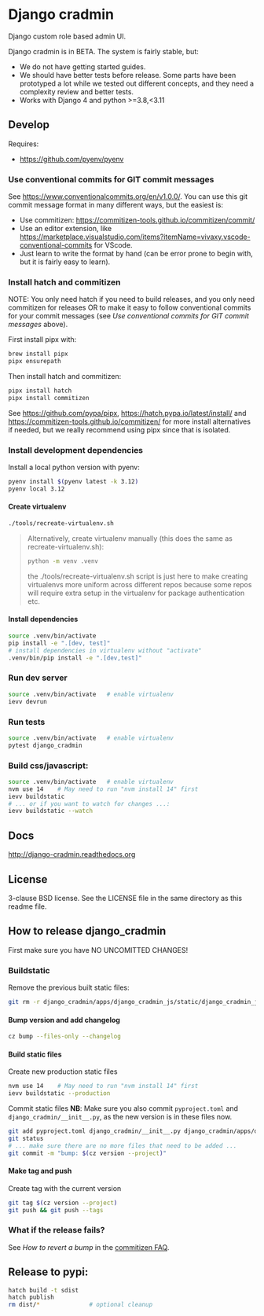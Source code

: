# Django cradmin

Django custom role based admin UI.

Django cradmin is in BETA. The system is fairly stable, but:

- We do not have getting started guides.
- We should have better tests before release. Some parts have been prototyped
  a lot while we tested out different concepts, and they need a complexity
  review and better tests.
- Works with Django 4 and python >=3.8,<3.11

## Develop
Requires:
- https://github.com/pyenv/pyenv


### Use conventional commits for GIT commit messages
See https://www.conventionalcommits.org/en/v1.0.0/.
You can use this git commit message format in many different ways, but the easiest is:

- Use commitizen: https://commitizen-tools.github.io/commitizen/commit/
- Use an editor extension, like https://marketplace.visualstudio.com/items?itemName=vivaxy.vscode-conventional-commits for VScode.
- Just learn to write the format by hand (can be error prone to begin with, but it is fairly easy to learn).


### Install hatch and commitizen
NOTE: You only need hatch if you need to build releases, and you
only need commitizen for releases OR to make it easy to follow
conventional commits for your commit messages
(see _Use conventional commits for GIT commit messages_ above).

First install pipx with:
```bash
brew install pipx
pipx ensurepath
```

Then install hatch and commitizen:
```bash
pipx install hatch
pipx install commitizen
```

See https://github.com/pypa/pipx, https://hatch.pypa.io/latest/install/
and https://commitizen-tools.github.io/commitizen/ for more install alternatives if
needed, but we really recommend using pipx since that is isolated.


### Install development dependencies

Install a local python version with pyenv:
```bash
pyenv install $(pyenv latest -k 3.12)
pyenv local 3.12
```

#### Create virtualenv
```bash
./tools/recreate-virtualenv.sh
```

> Alternatively, create virtualenv manually (this does the same as recreate-virtualenv.sh):
> ```bash
> python -m venv .venv
> ```
> the ./tools/recreate-virtualenv.sh script is just here to make creating virtualenvs more uniform
> across different repos because some repos will require extra setup in the virtualenv
> for package authentication etc.

#### Install dependencies
```bash
source .venv/bin/activate
pip install -e ".[dev, test]"
# install dependencies in virtualenv without "activate"
.venv/bin/pip install -e ".[dev,test]"
```

### Run dev server
```bash
source .venv/bin/activate   # enable virtualenv
ievv devrun
```

### Run tests
```bash
source .venv/bin/activate   # enable virtualenv
pytest django_cradmin
```

### Build css/javascript:
```bash
source .venv/bin/activate   # enable virtualenv
nvm use 14    # May need to run "nvm install 14" first
ievv buildstatic
# ... or if you want to watch for changes ...:
ievv buildstatic --watch
```


## Docs
http://django-cradmin.readthedocs.org


## License
3-clause BSD license. See the LICENSE file in the same directory as this readme file.


## How to release django_cradmin
First make sure you have NO UNCOMITTED CHANGES!

### Buildstatic
Remove the previous built static files:
```bash
git rm -r django_cradmin/apps/django_cradmin_js/static/django_cradmin_js/ django_cradmin/apps/django_cradmin_styles/static/django_cradmin_styles/
```

#### Bump version and add changelog
```bash
cz bump --files-only --changelog
```

#### Build static files
Create new production static files
```bash
nvm use 14    # May need to run "nvm install 14" first
ievv buildstatic --production
```

Commit static files
__NB__: Make sure you also commit `pyproject.toml` and `django_cradmin/__init__.py`, as the new version is in these files now.
```bash
git add pyproject.toml django_cradmin/__init__.py django_cradmin/apps/django_cradmin_js/static/django_cradmin_js/ django_cradmin/apps/django_cradmin_styles/static/django_cradmin_styles/
git status
# ... make sure there are no more files that need to be added ...
git commit -m "bump: $(cz version --project)"
```

#### Make tag and push
Create tag with the current version
```bash
git tag $(cz version --project)
git push && git push --tags
```

### What if the release fails?
See _How to revert a bump_ in the [commitizen FAQ](https://commitizen-tools.github.io/commitizen/faq/#how-to-revert-a-bump).

## Release to pypi:
```bash
hatch build -t sdist
hatch publish
rm dist/*              # optional cleanup
```
